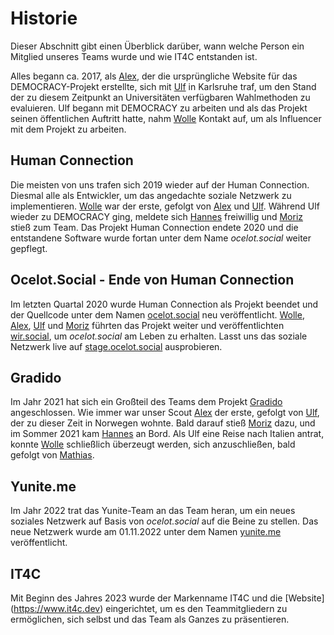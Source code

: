 # Historie

Dieser Abschnitt gibt einen Überblick darüber, wann welche Person ein Mitglied unseres Teams wurde und wie IT4C entstanden ist.

Alles begann ca. 2017, als [Alex](people/alexander-friedland.md), der die ursprüngliche Website für das DEMOCRACY-Projekt erstellte, sich mit [Ulf](people/ulf-gebhardt.md) in Karlsruhe traf, um <!-- textlint-disable write-good--> den Stand der zu diesem Zeitpunkt an Universitäten verfügbaren Wahlmethoden zu evaluieren<!-- textlint-enable write-good -->. Ulf begann mit DEMOCRACY zu arbeiten und als das Projekt seinen öffentlichen Auftritt hatte, nahm [Wolle](people/wolfgang-huss.md) Kontakt auf, um als Influencer mit dem Projekt zu arbeiten.

## Human Connection

Die meisten von uns trafen sich 2019 wieder auf der Human Connection. Diesmal alle als Entwickler, um <!-- textlint-disable write-good-->das angedachte soziale Netzwerk zu implementieren<!-- textlint-enable write-good -->. [Wolle](people/wolfgang-huss.md) war der erste, gefolgt von [Alex](people/alexander-friedland.md) und [Ulf](people/ulf-gebhardt.md). Während Ulf wieder zu DEMOCRACY ging, meldete sich [Hannes](people/hannes-heine.html) freiwillig und [Moriz](people/moriz-wahl.html) stieß zum Team. Das Projekt Human Connection endete 2020 und die entstandene Software wurde fortan unter dem Name *ocelot.social* weiter gepflegt.

## Ocelot.Social - Ende von Human Connection

Im letzten Quartal 2020 wurde Human Connection als Projekt beendet und der Quellcode unter dem Namen [ocelot.social](https://ocelot.social) neu veröffentlicht. [Wolle](people/wolfgang-huss.md), [Alex](people/alexander-friedland.md), [Ulf](people/ulf-gebhardt.md) und [Moriz](people/moriz-wahl.html) führten das Projekt weiter und veröffentlichten [wir.social](https://wir.social), um *ocelot.social* am Leben zu erhalten.
Lasst uns das soziale Netzwerk live auf [stage.ocelot.social](https://stage.ocelot.social) ausprobieren.

## Gradido

Im Jahr 2021 hat sich ein Großteil des Teams dem Projekt [Gradido](https://github.com/gradido/gradido) angeschlossen. Wie immer war unser Scout [Alex](people/alexander-friedland.md) der erste, gefolgt von [Ulf](people/ulf-gebhardt.md), der zu dieser Zeit in Norwegen wohnte. Bald darauf stieß [Moriz](people/moriz-wahl.html) dazu, und im Sommer 2021 kam [Hannes](people/hannes-heine.html) an Bord.
Als Ulf eine Reise nach Italien antrat, konnte [Wolle](people/wolfgang-huss.md) <!-- textlint-disable write-good--> schließlich<!-- textlint-enable write-good --> überzeugt werden, sich anzuschließen, bald gefolgt von [Mathias](people/mathias-lenz.md).

## Yunite.me

Im Jahr 2022 trat das Yunite-Team an das Team heran, um ein neues soziales Netzwerk auf Basis von *ocelot.social* auf die Beine zu stellen. Das neue Netzwerk wurde am 01.11.2022 unter dem Namen [yunite.me](https://yunite.me) veröffentlicht.

## IT4C

Mit Beginn des Jahres 2023 wurde der Markenname IT4C und die [Website] (https://www.it4c.dev) eingerichtet, um es den Teammitgliedern zu ermöglichen, sich selbst und das Team als Ganzes zu präsentieren.
